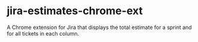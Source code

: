 # jira-estimates-chrome-ext
A Chrome extension for Jira that displays the total estimate for a sprint and for all tickets in each column.

